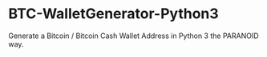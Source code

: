 # BTC-WalletGenerator-Python3
Generate a Bitcoin / Bitcoin Cash Wallet Address in Python 3 the PARANOID way.
